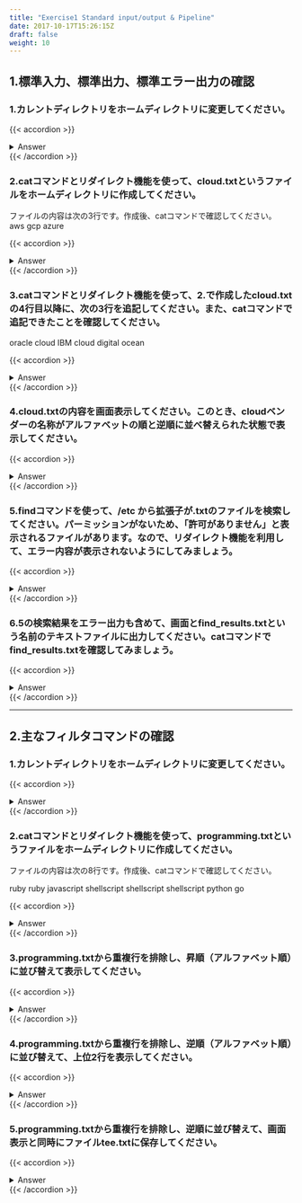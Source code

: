```yaml
---
title: "Exercise1 Standard input/output & Pipeline"
date: 2017-10-17T15:26:15Z
draft: false
weight: 10
---
```


## 1.標準入力、標準出力、標準エラー出力の確認

### 1.カレントディレクトリをホームディレクトリに変更してください。

{{< accordion >}}
<details style="margin-top: 10px;">
<summary>Answer</summary>
<div>
<pre>
$ cd
$ pwd
/home/student
</pre>
</div>
</details>
{{< /accordion >}}

### 2.catコマンドとリダイレクト機能を使って、cloud.txtというファイルをホームディレクトリに作成してください。

ファイルの内容は次の3行です。作成後、catコマンドで確認してください。
aws
gcp
azure

{{< accordion >}}
<details style="margin-top: 10px;">
<summary>Answer</summary>
<div>
<pre>
$ cat > cloud.txt
aws //[enterキー]
gcp //[enterキー]
azure //[enterキー]
//[Ctrl]+[D]終了
</pre>

<pre>
$ cat cloud.txt
aws
gcp
azure
</pre>
</div>
</details>
{{< /accordion >}}

### 3.catコマンドとリダイレクト機能を使って、2.で作成したcloud.txtの4行目以降に、次の3行を追記してください。また、catコマンドで追記できたことを確認してください。

oracle cloud
IBM cloud
digital ocean

{{< accordion >}}
<details style="margin-top: 10px;">
<summary>Answer</summary>
<div>
<pre>
$ cat >> cloud.txt
oracle cloud //[enterキー]
IBM cloud //[enterキー]
digital ocean //[enterキー]
//[Ctrl]+[D]終了
</pre>

<pre>
$ cat cloud.txt
aws
gcp
azure
oracle cloud
IBM cloud
digital ocean
</pre>
</div>
</details>
{{< /accordion >}}

### 4.cloud.txtの内容を画面表示してください。このとき、cloudベンダーの名称がアルファベットの順と逆順に並べ替えられた状態で表示してください。

{{< accordion >}}
<details style="margin-top: 10px;">
<summary>Answer</summary>
<div>
<pre>
$ cat cloud.txt | sort
IBM cloud
aws
azure
digital ocean
gcp
oracle cloud
</pre>

<pre>
$ cat cloud.txt | sort -r
oracle cloud
gcp
digital ocean
azure
aws
IBM cloud
</pre>
</div>
</details>
{{< /accordion >}}

### 5.findコマンドを使って、/etc から拡張子が.txtのファイルを検索してください。パーミッションがないため、「許可がありません」と表示されるファイルがあります。なので、リダイレクト機能を利用して、エラー内容が表示されないようにしてみましょう。

{{< accordion >}}
<details style="margin-top: 10px;">
<summary>Answer</summary>
<div>
<pre>
$ find /etc -name '*.txt'
/etc/pki/nssdb/pkcs11.txt
find: ‘/etc/pki/rsyslog’: 許可がありません
find: ‘/etc/grub.d’: 許可がありません
find: ‘/etc/lvm/archive’: 許可がありません
find: ‘/etc/lvm/backup’: 許可がありません
find: ‘/etc/lvm/cache’: 許可がありません
find: ‘/etc/dhcp’: 許可がありません
find: ‘/etc/nftables’: 許可がありません
find: ‘/etc/cups/ssl’: 許可がありません
find: ‘/etc/sssd’: 許可がありません
find: ‘/etc/polkit-1/rules.d’: 許可がありません
find: ‘/etc/polkit-1/localauthority’: 許可がありません
/etc/brltty/Input/ba/all.txt
/etc/brltty/Input/bd/all.txt
/etc/brltty/Input/bl/18.txt
/etc/brltty/Input/bl/40_m20_m40.txt
/etc/brltty/Input/ec/all.txt
/etc/brltty/Input/ec/spanish.txt
/etc/brltty/Input/eu/all.txt
/etc/brltty/Input/lb/all.txt
/etc/brltty/Input/lt/all.txt
/etc/brltty/Input/mb/all.txt
/etc/brltty/Input/mn/all.txt
/etc/brltty/Input/tn/all.txt
/etc/brltty/Input/tt/all.txt
/etc/brltty/Input/vd/all.txt
/etc/brltty/Input/vr/all.txt
/etc/brltty/Input/vs/all.txt
/etc/brltty/Input/xw/all.txt
find: ‘/etc/audit’: 許可がありません
find: ‘/etc/libvirt’: 許可がありません
find: ‘/etc/firewalld’: 許可がありません
find: ‘/etc/sudoers.d’: 許可がありません
</pre>

<pre>
$ find /etc -name '*.txt' 2>/dev/null
/etc/pki/nssdb/pkcs11.txt
/etc/brltty/Input/ba/all.txt
/etc/brltty/Input/bd/all.txt
/etc/brltty/Input/bl/18.txt
/etc/brltty/Input/bl/40_m20_m40.txt
/etc/brltty/Input/ec/all.txt
/etc/brltty/Input/ec/spanish.txt
/etc/brltty/Input/eu/all.txt
/etc/brltty/Input/lb/all.txt
/etc/brltty/Input/lt/all.txt
/etc/brltty/Input/mb/all.txt
/etc/brltty/Input/mn/all.txt
/etc/brltty/Input/tn/all.txt
/etc/brltty/Input/tt/all.txt
/etc/brltty/Input/vd/all.txt
/etc/brltty/Input/vr/all.txt
/etc/brltty/Input/vs/all.txt
/etc/brltty/Input/xw/all.txt
</pre>
</div>
</details>
{{< /accordion >}}

### 6.5の検索結果をエラー出力も含めて、画面とfind_results.txtという名前のテキストファイルに出力してください。catコマンドでfind_results.txtを確認してみましょう。

{{< accordion >}}
<details style="margin-top: 10px;">
<summary>Answer</summary>
<div>
<pre>
$ find /etc -name '*.txt' 2>&1 | tee find_results.txt
/etc/pki/nssdb/pkcs11.txt
find: ‘/etc/pki/rsyslog’: 許可がありません
find: ‘/etc/grub.d’: 許可がありません
find: ‘/etc/lvm/archive’: 許可がありません
find: ‘/etc/lvm/backup’: 許可がありません
find: ‘/etc/lvm/cache’: 許可がありません
find: ‘/etc/dhcp’: 許可がありません
find: ‘/etc/nftables’: 許可がありません
find: ‘/etc/cups/ssl’: 許可がありません
find: ‘/etc/sssd’: 許可がありません
find: ‘/etc/polkit-1/rules.d’: 許可がありません
find: ‘/etc/polkit-1/localauthority’: 許可がありません
/etc/brltty/Input/ba/all.txt
/etc/brltty/Input/bd/all.txt
/etc/brltty/Input/bl/18.txt
/etc/brltty/Input/bl/40_m20_m40.txt
/etc/brltty/Input/ec/all.txt
/etc/brltty/Input/ec/spanish.txt
/etc/brltty/Input/eu/all.txt
/etc/brltty/Input/lb/all.txt
/etc/brltty/Input/lt/all.txt
/etc/brltty/Input/mb/all.txt
/etc/brltty/Input/mn/all.txt
/etc/brltty/Input/tn/all.txt
/etc/brltty/Input/tt/all.txt
/etc/brltty/Input/vd/all.txt
/etc/brltty/Input/vr/all.txt
/etc/brltty/Input/vs/all.txt
/etc/brltty/Input/xw/all.txt
find: ‘/etc/audit’: 許可がありません
find: ‘/etc/libvirt’: 許可がありません
find: ‘/etc/firewalld’: 許可がありません
find: ‘/etc/sudoers.d’: 許可がありません
</pre>

<pre>
$ cat find_results.txt
/etc/pki/nssdb/pkcs11.txt
find: ‘/etc/pki/rsyslog’: 許可がありません
find: ‘/etc/grub.d’: 許可がありません
find: ‘/etc/lvm/archive’: 許可がありません
find: ‘/etc/lvm/backup’: 許可がありません
find: ‘/etc/lvm/cache’: 許可がありません
find: ‘/etc/dhcp’: 許可がありません
find: ‘/etc/nftables’: 許可がありません
find: ‘/etc/cups/ssl’: 許可がありません
find: ‘/etc/sssd’: 許可がありません
find: ‘/etc/polkit-1/rules.d’: 許可がありません
find: ‘/etc/polkit-1/localauthority’: 許可がありません
/etc/brltty/Input/ba/all.txt
/etc/brltty/Input/bd/all.txt
/etc/brltty/Input/bl/18.txt
/etc/brltty/Input/bl/40_m20_m40.txt
/etc/brltty/Input/ec/all.txt
/etc/brltty/Input/ec/spanish.txt
/etc/brltty/Input/eu/all.txt
/etc/brltty/Input/lb/all.txt
/etc/brltty/Input/lt/all.txt
/etc/brltty/Input/mb/all.txt
/etc/brltty/Input/mn/all.txt
/etc/brltty/Input/tn/all.txt
/etc/brltty/Input/tt/all.txt
/etc/brltty/Input/vd/all.txt
/etc/brltty/Input/vr/all.txt
/etc/brltty/Input/vs/all.txt
/etc/brltty/Input/xw/all.txt
find: ‘/etc/audit’: 許可がありません
find: ‘/etc/libvirt’: 許可がありません
find: ‘/etc/firewalld’: 許可がありません
find: ‘/etc/sudoers.d’: 許可がありません
</pre>
</div>
</details>
{{< /accordion >}}

***

## 2.主なフィルタコマンドの確認

### 1.カレントディレクトリをホームディレクトリに変更してください。

{{< accordion >}}
<details style="margin-top: 10px;">
<summary>Answer</summary>
<div>
<pre>
$ cd
$ pwd
/home/student
</pre>
</div>
</details>
{{< /accordion >}}

### 2.catコマンドとリダイレクト機能を使って、programming.txtというファイルをホームディレクトリに作成してください。

ファイルの内容は次の8行です。作成後、catコマンドで確認してください。

ruby
ruby
javascript
shellscript
shellscript
shellscript
python
go

{{< accordion >}}
<details style="margin-top: 10px;">
<summary>Answer</summary>
<div>
<pre>
$ cat > programming.txt
ruby //[enterキー]
ruby //[enterキー]
javascript //[enterキー]
shellscript //[enterキー]
shellscript //[enterキー]
shellscript //[enterキー]
python //[enterキー]
go //[enterキー]
//[Ctrl]+[D]終了
</pre>

<pre>
$ cat programming.txt
ruby
ruby
javascript
shellscript
shellscript
shellscript
python
go
</pre>
</div>
</details>
{{< /accordion >}}

### 3.programming.txtから重複行を排除し、昇順（アルファベット順）に並び替えて表示してください。

{{< accordion >}}
<details style="margin-top: 10px;">
<summary>Answer</summary>
<div>
<pre>
$ uniq programming.txt | sort
go
javascript
python
ruby
shellscript
</pre>
</div>
</details>
{{< /accordion >}}

### 4.programming.txtから重複行を排除し、逆順（アルファベット順）に並び替えて、上位2行を表示してください。

{{< accordion >}}
<details style="margin-top: 10px;">
<summary>Answer</summary>
<div>
<pre>
$ uniq programming.txt | sort -r | head -n 2
shellscript
ruby
</pre>
</div>
</details>
{{< /accordion >}}

### 5.programming.txtから重複行を排除し、逆順に並び替えて、画面表示と同時にファイルtee.txtに保存してください。

{{< accordion >}}
<details style="margin-top: 10px;">
<summary>Answer</summary>
<div>
<pre>
$ uniq programming.txt | sort -r | tee tee.txt
shellscript
ruby
python
javascript
go
</pre>

<pre>
$ cat tee.txt
shellscript
ruby
python
javascript
go
</pre>
</div>
</details>
{{< /accordion >}}

